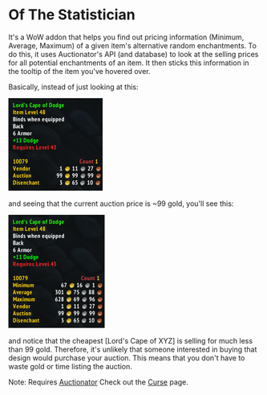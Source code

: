 # Of The Statistician

It's a WoW addon that helps you find out pricing information (Minimum, Average, Maximum) of a given item's alternative random enchantments. To do this, it uses Auctionator's API (and database) to look at the selling prices for all potential enchantments of an item. It then sticks this information in the tooltip of the item you've hovered over.

Basically, instead of just looking at this:

![without OTS](https://raw.githubusercontent.com/naschorr/Of-The-Statistician/master/images/withoutOTS.png)

and seeing that the current auction price is ~99 gold, you'll see this:

![with OTS](https://raw.githubusercontent.com/naschorr/Of-The-Statistician/master/images/withOTS.png)

and notice that the cheapest [Lord's Cape of XYZ] is selling for much less than 99 gold. Therefore, it's unlikely that someone interested in buying that design would purchase your auction. This means that you don't have to waste gold or time listing the auction.

Note: Requires [Auctionator](http://mods.curse.com/addons/wow/auctionator)
Check out the [Curse](http://mods.curse.com/addons/wow/of-the-statistician) page.

